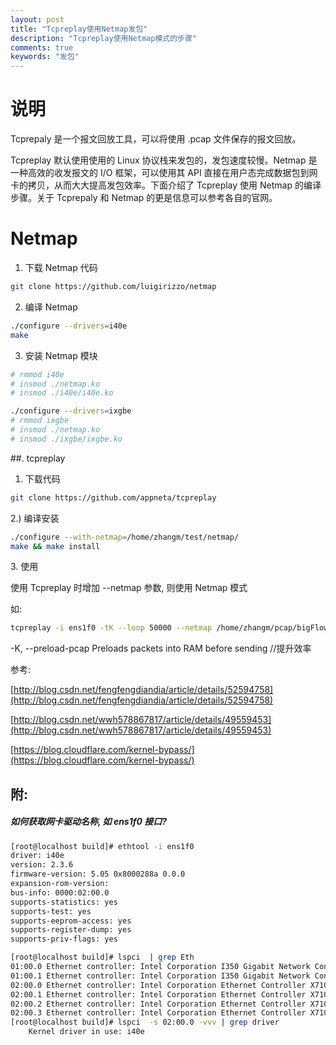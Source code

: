 ```yaml
---
layout: post
title: "Tcpreplay使用Netmap发包"
description: "Tcpreplay使用Netmap模式的步骤"
comments: true
keywords: "发包"
---
```


# 说明
Tcprepaly 是一个报文回放工具，可以将使用 .pcap 文件保存的报文回放。

Tcpreplay 默认使用使用的 Linux 协议栈来发包的，发包速度较慢。Netmap 是一种高效的收发报文的 I/O 框架，可以使用其 API 直接在用户态完成数据包到网卡的拷贝，从而大大提高发包效率。下面介绍了 Tcpreplay 使用 Netmap 的编译步骤。关于 Tcprepaly 和 Netmap 的更是信息可以参考各自的官网。

# Netmap

1) 下载 Netmap 代码
```sh
git clone https://github.com/luigirizzo/netmap
```
2) 编译 Netmap
```sh
./configure --drivers=i40e
make
```
3) 安装 Netmap 模块
```sh
# rmmod i40e
# insmod ./netmap.ko
# insmod ./i40e/i40e.ko

./configure --drivers=ixgbe
# rmmod ixgbe
# insmod ./netmap.ko
# insmod ./ixgbe/ixgbe.ko
```
##. tcpreplay

1) 下载代码
```sh
git clone https://github.com/appneta/tcpreplay
```
2.) 编译安装
```sh
./configure --with-netmap=/home/zhangm/test/netmap/
make && make install
```
3\. 使用

使用 Tcpreplay 时增加 --netmap 参数, 则使用 Netmap 模式

如:
```sh
tcpreplay -i ens1f0 -tK --loop 50000 --netmap /home/zhangm/pcap/bigFlows.pcap
```
-K, --preload-pcap Preloads packets into RAM before sending //提升效率

参考:

[http://blog.csdn.net/fengfengdiandia/article/details/52594758](http://blog.csdn.net/fengfengdiandia/article/details/52594758)

[http://blog.csdn.net/wwh578867817/article/details/49559453](http://blog.csdn.net/wwh578867817/article/details/49559453)

[https://blog.cloudflare.com/kernel-bypass/](https://blog.cloudflare.com/kernel-bypass/)

## 附:
##### 如何获取网卡驱动名称, 如 ens1f0 接口?
```sh
[root@localhost build]# ethtool -i ens1f0
driver: i40e
version: 2.3.6
firmware-version: 5.05 0x8000288a 0.0.0
expansion-rom-version: 
bus-info: 0000:02:00.0
supports-statistics: yes
supports-test: yes
supports-eeprom-access: yes
supports-register-dump: yes
supports-priv-flags: yes
```
```sh
[root@localhost build]# lspci  | grep Eth
01:00.0 Ethernet controller: Intel Corporation I350 Gigabit Network Connection (rev 01)
01:00.1 Ethernet controller: Intel Corporation I350 Gigabit Network Connection (rev 01)
02:00.0 Ethernet controller: Intel Corporation Ethernet Controller X710 for 10GbE SFP+ (rev 02)
02:00.1 Ethernet controller: Intel Corporation Ethernet Controller X710 for 10GbE SFP+ (rev 02)
02:00.2 Ethernet controller: Intel Corporation Ethernet Controller X710 for 10GbE SFP+ (rev 02)
02:00.3 Ethernet controller: Intel Corporation Ethernet Controller X710 for 10GbE SFP+ (rev 02)
[root@localhost build]# lspci  -s 02:00.0 -vvv | grep driver
    Kernel driver in use: i40e
```
